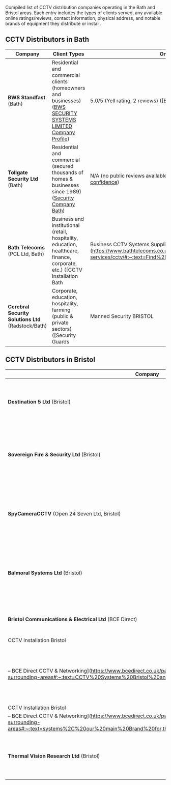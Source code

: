 Compiled list of CCTV distribution companies operating in the Bath and Bristol areas. Each entry includes the types of clients served, any available online ratings/reviews, contact information, physical address, and notable brands of equipment they distribute or install.

## CCTV Distributors in Bath

| **Company** | **Client Types** | **Online Ratings** | **Contact** | **Address** | **Brands Distributed** |
|-------------|------------------|--------------------|------------|------------|------------------------|
| **BWS Standfast** (Bath) | Residential and commercial clients (homeowners and businesses) ([BWS SECURITY SYSTEMS LIMITED Company Profile](https://www.dnb.com/business-directory/company-profiles.bws_security_systems_limited.0910b3ee067c923276a66353f654fade.html#:~:text=Haris%20Khan%20See%20more%20contacts,Investigation%20and%20Security%20Services)) | 5.0/5 (Yell rating, 2 reviews) ([B W S Standfast, Bath | Burglar Alarms & Security Systems - Yell](https://www.yell.com/biz/b-w-s-standfast-bath-3181153/#:~:text=Free%20Advice%2C%20Quotes%20and%20Surveys)) | Tel: 01225 872385; Email: N/A ([B W S Standfast, Bath | Burglar Alarms & Security Systems - Yell](https://www.yell.com/biz/b-w-s-standfast-bath-3181153/#:~:text=Call)) | Unit 11, Church Farm Business Park, Corston, Bath BA2 9AP ([B W S Standfast, Bath | Burglar Alarms & Security Systems - Yell](https://www.yell.com/biz/b-w-s-standfast-bath-3181153/#:~:text=5,39)) | Not disclosed (installs various major security brands) |
| **Tollgate Security Ltd** (Bath) | Residential and commercial (secured thousands of homes & businesses since 1989) ([Security Company Bath](https://www.tollgatesecurity.co.uk/#:~:text=Tollgate%20Security%20was%20established%20with,to%20provide%20its%20clients%20with)) | N/A (no public reviews available) ([Tollgate Security Ltd - Buy with confidence](https://www.buywithconfidence.gov.uk/profile/tollgate-security-ltd/6387/#:~:text=Tollgate%20Security%20Ltd%20,See)) | Tel: 01225 805 117; Email: admin@tollgatesecurity.co.uk ([Security Company Bath](https://www.tollgatesecurity.co.uk/#:~:text=URL%3A%20https%3A%2F%2Fwww.tollgatesecurity.co.uk%2F%20Tollgate%20Security%20,uk%20JOB%20VACANCIES)) | The Old Joinery, Oxford Place, Combe Down, Bath BA2 5HW ([Tollgate Security, Bath | Burglar Alarms & Security Systems - Yell](https://www.yell.com/biz/tollgate-security-bath-6818129/#:~:text=,39)) | Not specified (uses “world-class” security solutions) |
| **Bath Telecoms** (PCL Ltd, Bath) | Business and institutional (retail, hospitality, education, healthcare, finance, corporate, etc.) ([CCTV Installation Bath | Business CCTV Systems Supplier](https://www.bathtelecoms.co.uk/products-services/cctv/#:~:text=Find%20Out%20More%20About%20CCTV,For)) | N/A (specialist B2B service; no consumer reviews) | Tel: 01225 311 136; Email: N/A ([CCTV Installation Bath | Business CCTV Systems Supplier](https://www.bathtelecoms.co.uk/products-services/cctv/#:~:text=)) | Bath, Somerset (service area; contact via phone) ([CCTV Installation Bath | Business CCTV Systems Supplier](https://www.bathtelecoms.co.uk/products-services/cctv/#:~:text=)) | Not specified (integrates latest CCTV technologies) |
| **Cerebral Security Solutions Ltd** (Radstock/Bath) | Corporate, education, hospitality, farming (public & private sectors) ([Security Guards | Manned Security BRISTOL | Security Firm BRISTOL](https://cerebralsecurity.co.uk/#:~:text=Cerebral%20Security%20Solutions%20Bristol)) | 4.8/5 (average customer rating, 5 reviews) ([Cerebral Security Solutions | Leads FM](https://leadsfm.com/company/cerebral-security-solutions#:~:text=%2A%20)) | Tel: 01761 231 840; Email: info@cerebralsecurity.co.uk ([Security CCTV Services BRISTOL, BATH & Surrounding Areas | Call 01761 231840](https://cerebralsecurity.co.uk/electronic-security/cctv/#:~:text=,info%40cerebralsecurity.co.uk)) | Welton Bibby & Baron, Station Rd, Midsomer Norton, Radstock BA3 2BE ([Cerebral Security Solutions | Leads FM](https://leadsfm.com/company/cerebral-security-solutions#:~:text=Company%20Address%3A)) | Not specified (provides advanced CCTV & security systems) |

## CCTV Distributors in Bristol

| **Company** | **Client Types** | **Online Ratings** | **Contact** | **Address** | **Brands Distributed** |
|-------------|------------------|--------------------|------------|------------|------------------------|
| **Destination 5 Ltd** (Bristol) | Government and public sector (supports national infrastructure) ([CCTV distributors in Bristol | Security companies](https://www.sourcesecurity.com/companies/cctv-distributors-bristol/directory.html#:~:text=Destination%205%20is%20a%20provider,and%20to%20assist%20operative%20safety)) | N/A (no consumer reviews found) | Tel: 0117 330 5476; Email: N/A ([Destination 5 Ltd, Bristol, United Kingdom (UK) | Contact Destination ...](https://www.sourcesecurity.com/companies/destination-5-ltd.html#:~:text=Destination%205%20Ltd%2C%20Bristol%2C%20United,0%29%20117%20330%205476)) | 17 Bourne Close, Kingswood, Bristol BS15 8AY ([Destination 5 Ltd, Bristol, United Kingdom (UK) | Contact Destination ...](https://www.sourcesecurity.com/companies/destination-5-ltd.html#:~:text=Destination%205%20Ltd%2C%20Bristol%2C%20United,0%29%20117%20330%205476)) | Not specified (integrator for various systems) |
| **Sovereign Fire & Security Ltd** (Bristol) | Commercial, industrial, construction, retail, healthcare, office, and domestic properties ([Sovereign Fire & Security | Fire & Security | Call Us Today](https://www.sovereignfireandsecurity.co.uk/#:~:text=Innovative%20Fire%2C%20Life%20Safety%20%26,Health%2C%20Office%20%26%20Domestic%20Properties)) | N/A (primarily B2B; no public reviews) | Tel: 0345 189 9808; Email: N/A ([Sovereign Fire & Security | Fire & Security | Call Us Today](https://www.sovereignfireandsecurity.co.uk/#:~:text=)) | Unit 7a St Martins Ind. Park, Avonmouth, Bristol BS11 0RS ([Sovereign Fire & Security | Fire & Security | Call Us Today](https://www.sovereignfireandsecurity.co.uk/#:~:text=Bristol%20Office)) | Not specified (variety of security system brands; NSI Gold accredited) |
| **SpyCameraCCTV** (Open 24 Seven Ltd, Bristol) | CCTV installers and retailers (trade); also serves direct consumers ([Security Cameras & CCTV Support Bristol — SpyCameraCCTV](https://www.spycameracctv.com/pages/trade?srsltid=AfmBOooJohawBIzcIqPSy0NyldnTuHMcDoAoz4LOC49yFzjhh3irjtw7#:~:text=Based%20in%20Bristol%2C%20we%20offer,touch%20for%20our%20best%20offers)) | ~3.9/5 (average based on 35 customer reviews) ([SpyCameraCCTV Review | Spycameracctv.com Ratings & Customer Reviews – Feb '25](https://spycameracctv.knoji.com/#:~:text=SpyCameraCCTV%20Review)) | Tel: 0117 325 2470; Email: sales@spycameracctv.com ([Get in Touch With Us | SpyCameraCCTV](https://www.spycameracctv.com/pages/contact#:~:text=Email%3A%C2%A0sales%40spycameracctv)) | Unit 3 Netham View Ind. Park, Netham Rd, Bristol BS5 9PQ ([Security Cameras & CCTV Support Bristol — SpyCameraCCTV](https://www.spycameracctv.com/pages/trade?srsltid=AfmBOooJohawBIzcIqPSy0NyldnTuHMcDoAoz4LOC49yFzjhh3irjtw7#:~:text=Image%3A%20Open%2024%20Seven%20,Find%20Us)) | Hikvision (Authorised Sub-Distributor) ([Security Cameras & CCTV Support Bristol — SpyCameraCCTV](https://www.spycameracctv.com/pages/trade?srsltid=AfmBOooJohawBIzcIqPSy0NyldnTuHMcDoAoz4LOC49yFzjhh3irjtw7#:~:text=match%20at%20L296%20We%20are,latest%20stock%20at%20great%20prices)) |
| **Balmoral Systems Ltd** (Bristol) | Local businesses and homes (family-run NSI Gold installer) ([CCTV IP HD Bristol Bath Weston Install Service and Repair](https://balmoralsystems.co.uk/products/cctv/#:~:text=,and%20safety%20ConstructionLine%20and%20SafeContractor)) | 3.9/5 (Google rating, 7 reviews) ([Balmoral Systems Ltd - 7 Reviews - Real Estate in Bristol - Birdeye](https://reviews.birdeye.com/balmoral-systems-ltd-171671485008150#:~:text=3)) | Tel: 0117 370 6656; Email: N/A ([Balmoral Systems Ltd, Bristol | Fire Alarms - Yell](https://www.yell.com/biz/balmoral-systems-ltd-bristol-3734950/#:~:text=Call)) | Unit 3 Brunel Lock Dev., Smeaton Rd, Bristol BS1 6SE ([Balmoral Systems Ltd, Bristol | Fire Alarms - Yell](https://www.yell.com/biz/balmoral-systems-ltd-bristol-3734950/#:~:text=,39)) | Samsung, Panasonic, Pelco, Avigilon, Hikvision, Honeywell, Dahua, Mobotix, etc. ([CCTV IP HD Bristol Bath Weston Install Service and Repair](https://balmoralsystems.co.uk/products/cctv/#:~:text=Leading%20brands%20including%20%C2%A0Samsung%2C%20Panasonic%2C,Pro%2C%20Mobotix%20and%20many%20others)) |
| **Bristol Communications & Electrical Ltd** (BCE Direct) | Residential and commercial (home CCTV to multi-camera store systems) ([
      CCTV Installation Bristol | Bath | Installers | Surveillance | Supply and Install
 – BCE Direct CCTV & Networking](https://www.bcedirect.co.uk/pages/cctv-installation-bristol-bath-and-the-surrounding-areas#:~:text=CCTV%20Systems%20Bristol%20and%20Bath)) | 8.9/10 (OnBuy marketplace, 12 reviews) ([Bristol Communications and Electrical LTD | Products, Reviews ...](https://www.onbuy.com/gb/shop/bristol-communications-and-electrical-ltd/#:~:text=Bristol%20Communications%20and%20Electrical%20LTD,12%20reviews)) | Tel: 0117 978 4999 ([Bristol Communications & Electrical Ltd, Bristol | Computer Networking & Cabling - Yell](https://www.yell.com/biz/bristol-communications-and-electrical-ltd-bristol-9778969/#:~:text=Call)); Email: sales@bcedirect.co.uk ([bristolcommunicationsandelectrical on eBay](https://m.ebay.ie/seller?sid=bristolcommunicationsandelectrical&_trksid=p2349624.m3561.l49544#:~:text=Business%20name%3A%C2%A0Bristol%20Communications%20and%20Electrical,uk%20VAT%20number%3A%C2%A0GB%20289138363%20CRN%3A%C2%A010496286)) | 4 Crantock Avenue, Bristol BS13 7QW ([Bristol Communications & Electrical Ltd, Bristol | Computer Networking & Cabling - Yell](https://www.yell.com/biz/bristol-communications-and-electrical-ltd-bristol-9778969/#:~:text=,39)) | Hikvision (primary installation brand) ([
      CCTV Installation Bristol | Bath | Installers | Surveillance | Supply and Install
 – BCE Direct CCTV & Networking](https://www.bcedirect.co.uk/pages/cctv-installation-bristol-bath-and-the-surrounding-areas#:~:text=systems%2C%20our%20main%20Brand%20for,the%20performance%20of%20the%20Hikvision)) |
| **Thermal Vision Research Ltd** (Bristol) | Research & development, science, industrial automation sectors ([Thermal Vision Research Ltd | Infrared Thermal Imaging Solutions](https://www.thermalvisionresearch.co.uk/#:~:text=Solutions%20www,in%20research%2C%20science%2C%20and%20automation)) | N/A (specialist B2B distributor; no public reviews) | Tel: 0333 200 4667; Email: info@thermalvisionresearch.co.uk | 2530 The Quadrant, Aztec West, Bristol BS32 4AQ ([FLIR Thermal Imaging Products | Thermographic Cameras Supplier](https://www.thermalvisionresearch.co.uk/products/#:~:text=2530%20The%20Quadrant%20Aztec%20West,Bristol%20BS32%204AQ)) | Teledyne FLIR (thermal imaging cameras) ([TVR: Masters of thermal vision - Issuu](https://issuu.com/baitmedialibrary/docs/ipn735/s/57048537#:~:text=TVR%3A%20Masters%20of%20thermal%20vision,designed%20for%20specialist%20R%26D%20applications)) |
